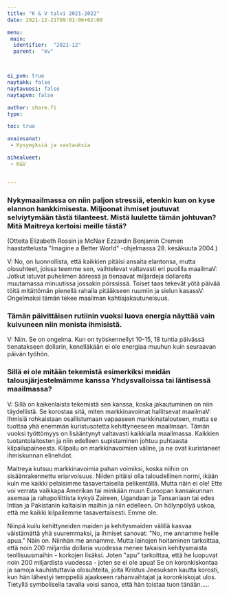 ```yaml
---
title: "K & V talvi 2021-2022"
date: 2021-12-21T09:01:06+02:00

menu:
 main:
  identifier:  "2021-12"
  parent:  "kv"



ei_pvm: true
naytakk: false
naytavuosi: false
naytapvm: false

author: share.fi
type:

toc: true

avainsanat:
 - Kysymyksiä ja vastauksia

aihealueet:
 - K&V


---
```


### Nykymaailmassa on niin paljon stressiä, etenkin kun on kyse elannon hankkimisesta. Miljoonat ihmiset joutuvat selviytymään tästä tilanteest. Mistä luulette tämän johtuvan? Mitä Maitreya kertoisi meille tästä?

(Otteita Elizabeth Rossin ja McNair Ezzardin Benjamin Cremen haastattelusta "Imagine a Better World" -ohjelmassa 28. kesäkuuta 2004.)

V: No, on luonnollista, että kaikkien pitäisi ansaita elantonsa, mutta olosuhteet, joissa teemme sen, vaihtelevat valtavasti eri puolilla maailmaV: Jotkut istuvat puhelimen ääressä ja tienaavat miljardeja dollareita muutamassa minuutissa jossakin pörssissä. Toiset taas tekevät yötä päivää töitä mitättömän pienellä rahalla pitääkseen ruumiin ja sielun kasassV: Ongelmaksi tämän tekee maailman kahtiajakautuneisuus.

### Tämän päivittäisen rutiinin vuoksi luova energia näyttää vain kuivuneen niin monista ihmisistä.

V: Niin. Se on ongelma. Kun on työskennellyt 10-15, 18 tuntia päivässä tienatakseen dollarin, kenelläkään ei ole energiaa muuhun kuin seuraavan päivän työhön.

### Sillä ei ole mitään tekemistä esimerkiksi meidän talousjärjestelmämme kanssa Yhdysvalloissa tai läntisessä maailmassa?

V: Sillä on kaikenlaista tekemistä sen kanssa, koska jakautuminen on niin täydellistä. Se korostaa sitä, miten markkinavoimat hallitsevat maailmaV: Ihmisiä rohkaistaan osallistumaan vapaaseen markkinatalouteen, mutta se tuottaa yhä enemmän kuristusotetta kehittyneeseen maailmaan. Tämän vuoksi työttömyys on lisääntynyt valtavasti kaikkialla maailmassa. Kaikkien tuotantolaitosten ja niin edelleen supistaminen johtuu puhtaasta kilpailupaineesta. Kilpailu on markkinavoimien väline, ja ne ovat kuristaneet ihmiskunnan elinehdot.

Maitreya kutsuu markkinavoimia pahan voimiksi, koska niihin on sisäänrakennettu eriarvoisuus. Niiden pitäisi olla taloudellinen normi, ikään kuin me kaikki pelaisimme tasavertaisella pelikentällä. Mutta näin ei ole! Ette voi verrata vaikkapa Amerikan tai minkään muun Euroopan kansakunnan asemaa ja rahapoliittista kykyä Zaireen, Ugandaan ja Tansaniaan tai edes Intian ja Pakistanin kaltaisiin maihin ja niin edelleen. On hölynpölyä uskoa, että me kaikki kilpailemme tasavertaisesti. Emme ole.

Niinpä kuilu kehittyneiden maiden ja kehitysmaiden välillä kasvaa väistämättä yhä suuremmaksi, ja ihmiset sanovat: "No, me annamme heille apua." Näin on. Niinhän me annamme. Mutta lainojen hoitaminen tarkoittaa, että noin 200 miljardia dollaria vuodessa menee takaisin kehitysmaista teollisuusmaihin - korkojen lisäksi. Joten "apu" tarkoittaa, että he luopuvat noin 200 miljardista vuodessa - joten se ei ole apua! Se on koronkiskontaa ja samoja kauhistuttavia olosuhteita, joita Kristus Jeesuksen kautta korosti, kun hän lähestyi temppeliä ajaakseen rahanvaihtajat ja koronkiskojat ulos. Tietyllä symbolisella tavalla voisi sanoa, että hän toistaa tuon tänään.....

